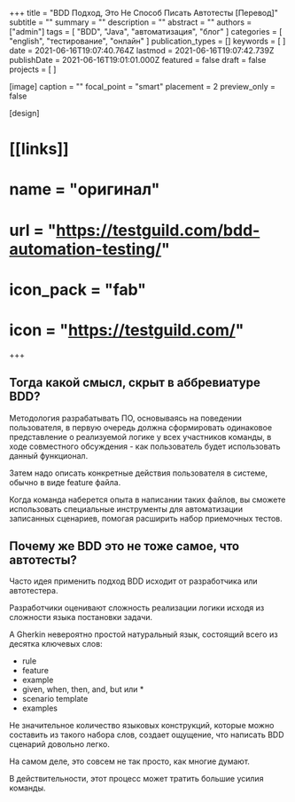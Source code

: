 +++
title = "BDD Подход, Это Не Способ Писать Автотесты [Перевод]"
subtitle = ""
summary = ""
description = ""
abstract = ""
authors = ["admin"]
tags = [ "BDD", "Java", "автоматизация", "блог" ]
categories = [ "english", "тестирование", "онлайн" ]
publication_types = []
keywords = [ ]
date = 2021-06-16T19:07:40.764Z
lastmod = 2021-06-16T19:07:42.739Z
publishDate = 2021-06-16T19:01:01.000Z
featured = false
draft = false
projects = [ ]

[image]
    caption = ""
    focal_point = "smart"
    placement = 2
    preview_only = false

[design]

# [[links]]
#    name = "оригинал"
#    url = "https://testguild.com/bdd-automation-testing/"
#    icon_pack = "fab"
#    icon = "https://testguild.com/" 
+++

<!-- {{< gdocs src="https://drive.google.com/file/d/1ukyDnFQMsW6xrUtmvjPKqMYa5LnIohyp/preview" >}} -->

## Тогда какой смысл, скрыт в аббревиатуре BDD?

Методология разрабатывать ПО, основываясь на поведении пользователя, в первую очередь должна  сформировать одинаковое представление  о реализуемой логике у всех участников команды, в ходе совместного  обсуждения - как пользователь будет использовать данный функционал.

Затем надо описать конкретные действия пользователя в системе, обычно в виде feature файла.

Когда команда наберется опыта в написании таких файлов, вы сможете использовать специальные  инструменты для автоматизации записанных сценариев, помогая расширить набор приемочных тестов.

## Почему же BDD это не тоже самое, что автотесты?

Часто идея применить подход BDD исходит от разработчика или автотестера.

Разработчики оценивают сложность реализации логики исходя из сложности языка постановки  задачи.

А Gherkin невероятно простой натуральный язык, состоящий всего из десятка ключевых слов:

- rule
- feature
- example
- given, when, then, and, but или *
- scenario template
- examples

Не значительное количество языковых  конструкций, которые можно составить из такого набора слов, создает ощущение, что написать BDD сценарий довольно легко.

На самом деле, это совсем не так просто, как многие думают.

В действительности, этот процесс может тратить большие усилия команды.
